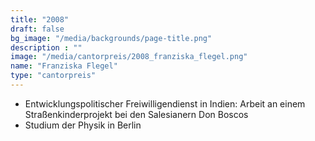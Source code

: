 ```yaml
---
title: "2008"
draft: false
bg_image: "/media/backgrounds/page-title.png"
description : ""
image: "/media/cantorpreis/2008_franziska_flegel.png"
name: "Franziska Flegel"
type: "cantorpreis"
---
```


- Entwicklungspolitischer Freiwilligendienst in Indien: Arbeit an einem Straßenkinderprojekt bei den Salesianern Don Boscos
- Studium der Physik in Berlin 
